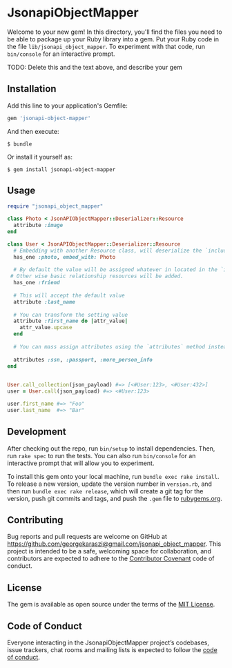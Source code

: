 # JsonapiObjectMapper

Welcome to your new gem! In this directory, you'll find the files you need to be able to package up your Ruby library into a gem. Put your Ruby code in the file `lib/jsonapi_object_mapper`. To experiment with that code, run `bin/console` for an interactive prompt.

TODO: Delete this and the text above, and describe your gem

## Installation

Add this line to your application's Gemfile:

```ruby
gem 'jsonapi-object-mapper'
```

And then execute:

    $ bundle

Or install it yourself as:

    $ gem install jsonapi-object-mapper

## Usage

```ruby
require "jsonapi_object_mapper"

class Photo < JsonAPIObjectMapper::Deserializer::Resource
  attribute :image
end

class User < JsonAPIObjectMapper::Deserializer::Resource
  # Embedding with another Resource class, will deserialize the `included` resource with the given class
  has_one :photo, embed_with: Photo
  
  # By default the value will be assigned whatever in located in the `included` selection. 
 # Other wise basic relationship resources will be added.
  has_one :friend
  
  # This will accept the default value
  attribute :last_name
  
  # You can transform the setting value
  attribute :first_name do |attr_value|
    attr_value.upcase
  end
  
  # You can mass assign attributes using the `attributes` method instead if blocks don't matter
 
  attributes :ssn, :passport, :more_person_info
end
  

User.call_collection(json_payload) #=> [<#User:123>, <#User:432>]
user = User.call(json_payload) #=> <#User:123>

user.first_name #=> "Foo"
user.last_name  #=> "Bar"

```

## Development

After checking out the repo, run `bin/setup` to install dependencies. Then, run `rake spec` to run the tests. You can also run `bin/console` for an interactive prompt that will allow you to experiment.

To install this gem onto your local machine, run `bundle exec rake install`. To release a new version, update the version number in `version.rb`, and then run `bundle exec rake release`, which will create a git tag for the version, push git commits and tags, and push the `.gem` file to [rubygems.org](https://rubygems.org).

## Contributing

Bug reports and pull requests are welcome on GitHub at https://github.com/georgekaraszi@gmail.com/jsonapi_object_mapper. This project is intended to be a safe, welcoming space for collaboration, and contributors are expected to adhere to the [Contributor Covenant](http://contributor-covenant.org) code of conduct.

## License

The gem is available as open source under the terms of the [MIT License](https://opensource.org/licenses/MIT).

## Code of Conduct

Everyone interacting in the JsonapiObjectMapper project’s codebases, issue trackers, chat rooms and mailing lists is expected to follow the [code of conduct](https://github.com/georgekaraszi@gmail.com/jsonapi_object_mapper/blob/master/CODE_OF_CONDUCT.md).
